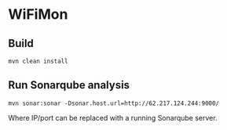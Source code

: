 # WiFiMon

## Build

    mvn clean install

## Run Sonarqube analysis

    mvn sonar:sonar -Dsonar.host.url=http://62.217.124.244:9000/

Where IP/port can be replaced with a running Sonarqube server.
